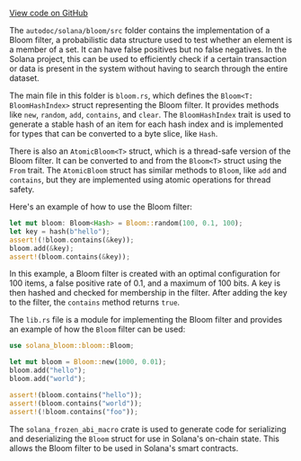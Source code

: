[View code on GitHub](https://github.com/solana-labs/solana/tree/master/na/bloom/src)

The `autodoc/solana/bloom/src` folder contains the implementation of a Bloom filter, a probabilistic data structure used to test whether an element is a member of a set. It can have false positives but no false negatives. In the Solana project, this can be used to efficiently check if a certain transaction or data is present in the system without having to search through the entire dataset.

The main file in this folder is `bloom.rs`, which defines the `Bloom<T: BloomHashIndex>` struct representing the Bloom filter. It provides methods like `new`, `random`, `add`, `contains`, and `clear`. The `BloomHashIndex` trait is used to generate a stable hash of an item for each hash index and is implemented for types that can be converted to a byte slice, like `Hash`.

There is also an `AtomicBloom<T>` struct, which is a thread-safe version of the Bloom filter. It can be converted to and from the `Bloom<T>` struct using the `From` trait. The `AtomicBloom` struct has similar methods to `Bloom`, like `add` and `contains`, but they are implemented using atomic operations for thread safety.

Here's an example of how to use the Bloom filter:

```rust
let mut bloom: Bloom<Hash> = Bloom::random(100, 0.1, 100);
let key = hash(b"hello");
assert!(!bloom.contains(&key));
bloom.add(&key);
assert!(bloom.contains(&key));
```

In this example, a Bloom filter is created with an optimal configuration for 100 items, a false positive rate of 0.1, and a maximum of 100 bits. A key is then hashed and checked for membership in the filter. After adding the key to the filter, the `contains` method returns `true`.

The `lib.rs` file is a module for implementing the Bloom filter and provides an example of how the `Bloom` filter can be used:

```rust
use solana_bloom::bloom::Bloom;

let mut bloom = Bloom::new(1000, 0.01);
bloom.add("hello");
bloom.add("world");

assert!(bloom.contains("hello"));
assert!(bloom.contains("world"));
assert!(!bloom.contains("foo"));
```

The `solana_frozen_abi_macro` crate is used to generate code for serializing and deserializing the `Bloom` struct for use in Solana's on-chain state. This allows the Bloom filter to be used in Solana's smart contracts.
